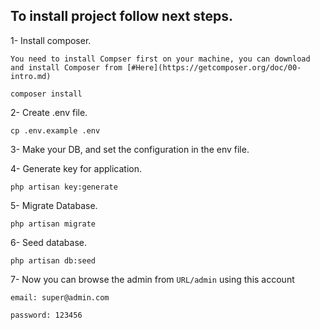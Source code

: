 ## To install project follow next steps.
    
   1- Install composer.
    
    You need to install Compser first on your machine, you can download and install Composer from [#Here](https://getcomposer.org/doc/00-intro.md)
    
    composer install 
    
   2- Create .env file.
    
    cp .env.example .env 
    
   3- Make your DB, and set the configuration in the env file.
    
   4- Generate key for application.
    
    php artisan key:generate 
    
   5- Migrate Database.
    
    php artisan migrate 
        
   6- Seed database.
   
    php artisan db:seed
    
    
   7- Now you can browse the admin from `URL/admin` using this account
   
   `email: super@admin.com`
   
   `password: 123456`




